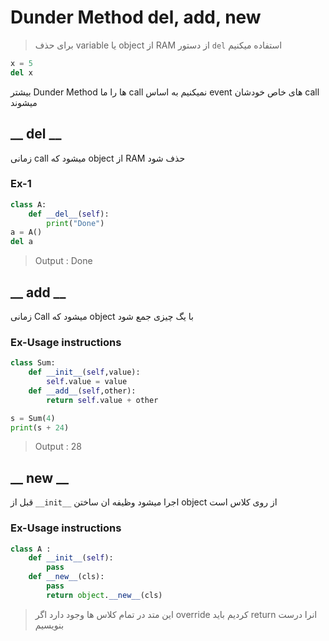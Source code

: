 # Dunder Method del, add, new

> برای حذف variable یا object از RAM از دستور `del` استفاده میکنیم
```python
x = 5
del x
```

بیشتر Dunder Method ها را ما call نمیکنیم به اساس event های خاص خودشان call میشوند

##  __ __del__ __
زمانی call میشود که object از RAM حذف شود

### Ex-1
```python
class A:
	def __del__(self):
		print("Done")
a = A()
del a 
```
> Output : Done
##  __ __add__ __
زمانی Call میشود که object با یگ چیزی جمع شود

### Ex-Usage instructions
```python
class Sum:
	def __init__(self,value):
		self.value = value
	def __add__(self,other):
		return self.value + other

s = Sum(4)
print(s + 24)
```
> Output : 28

## __ __new__ __

قبل از `__init__` اجرا میشود
وظیفه ان ساختن object از روی کلاس است

### Ex-Usage instructions 
```python
class A :
	def __init__(self):
		pass
	def __new__(cls):
		pass
		return object.__new__(cls)
```
> این متد در تمام کلاس ها وجود دارد اگر override کردیم باید return انرا درست بنویسیم